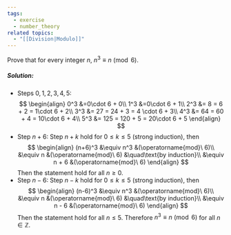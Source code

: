 ```yaml
---
tags:
  - exercise
  - number_theory
related topics:
  - "[[Division|Modulo]]"
---
```

Prove that for every integer $n$, $n^3 \equiv n\  (\operatorname{mod}\ 6)$.
##### Solution:
- Steps $0,1,2,3,4,5$:$$
	\begin{align}
		0^3 &=0\cdot 6 + 0\\
		1^3 &=0\cdot 6 + 1\\
		2^3 &= 8 = 6 + 2 = 1\cdot 6 + 2\\
		3^3 &= 27 = 24 + 3 = 4 \cdot 6 + 3\\
		4^3 &= 64 = 60 + 4 = 10\cdot 6 + 4\\
		5^3 &= 125 = 120 + 5 = 20\cdot 6 + 5
	\end{align}
	$$
- Step $n+6$:
	Step $n+k$ hold for $0\leq k \leq 5$ (strong induction), then$$
	\begin{align}
		(n+6)^3 &\equiv n^3 &(\operatorname{mod}\ 6)\\
		&\equiv n &(\operatorname{mod}\ 6)
			&\quad\text{by induction}\\
		&\equiv n + 6 &(\operatorname{mod}\ 6)
	\end{align}
	$$Then the statement hold for all $n\geq 0$.
- Step $n-6$:
	Step $n-k$ hold for $0\leq k \leq 5$ (strong induction), then$$
	\begin{align}
		(n-6)^3 &\equiv n^3 &(\operatorname{mod}\ 6)\\
		&\equiv n &(\operatorname{mod}\ 6)
			&\quad\text{by induction}\\
		&\equiv n - 6 &(\operatorname{mod}\ 6)
	\end{align}
	$$Then the statement hold for all $n\leq 5$.
Therefore $n^3 \equiv n\  (\operatorname{mod}\ 6)$ for all $n\in\mathbb{Z}$.